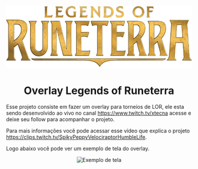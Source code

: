 <h1 align="center"><img alt="Legends of Runeterra" src="./src/assets/logo_lor.png"></h1>

<h1 align="center">Overlay Legends of Runeterra</h1>

<!-- <p align="center">
  <a href="https://www.twitch.tv/xtecna">
    <img alt="Twitch Status" src="https://img.shields.io/twitch/status/xtecna?style=for-the-badge">
  </a>
</p> -->

<p>
  Esse projeto consiste em fazer um overlay para torneios de LOR, ele esta sendo desenvolvido ao vivo no canal <a href="https://www.twitch.tv/xtecna">https://www.twitch.tv/xtecna</a> acesse e deixe seu follow para acompanhar o projeto.

  Para mais informações você pode acessar esse vídeo que explica o projeto <a href="https://clips.twitch.tv/SpikyPeppyVelociraptorHumbleLife">https://clips.twitch.tv/SpikyPeppyVelociraptorHumbleLife</a>.

  Logo abaixo você pode ver um exemplo de tela do overlay.
</p>

<p align="center"><img alt="Exemplo de tela" src="./src/assets/ExemploTela.png"></p>
